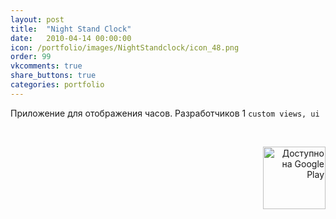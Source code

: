 ```yaml
---
layout: post
title:  "Night Stand Clock"
date:   2010-04-14 00:00:00
icon: /portfolio/images/NightStandclock/icon_48.png
order: 99
vkcomments: true
share_buttons: true
categories: portfolio
---
```


Приложение для отображения часов. Разработчиков 1 `custom views, ui`

<p>
<div>
<a class="example-image-link" href="{{ site.baseurl }}/portfolio/images/NightStandclock/1.jpg" data-lightbox="example-set" data-title="Night Stand Clock"><img class="example-image" src="{{ site.baseurl }}/portfolio/images/NightStandclock/thumb_1.jpg" alt=""/></a>
<a class="example-image-link" href="{{ site.baseurl }}/portfolio/images/NightStandclock/2.jpg" data-lightbox="example-set" data-title="Night Stand Clock"><img class="example-image" src="{{ site.baseurl }}/portfolio/images/NightStandclock/thumb_2.jpg" alt=""/></a>
</div>
</p>

<p align="right">
<a href='https://play.google.com/store/apps/details?id=com.crewbeat.nightstandclockseasonshalloween' target="_blank"><img alt='Доступно на Google Play' src='https://play.google.com/intl/en_us/badges/images/generic/ru_badge_web_generic.png' width="100"/></a>
</p>

<!--more-->

